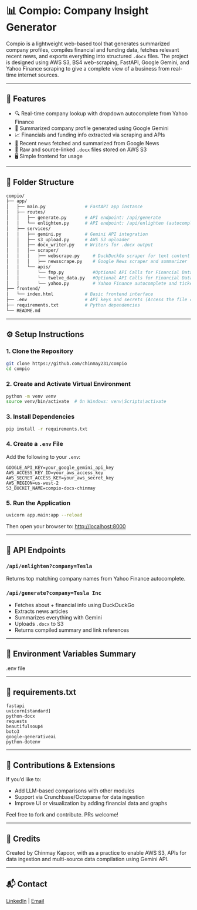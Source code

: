 # 📊 Compio: Company Insight Generator

Compio is a lightweight web-based tool that generates summarized company profiles, compiles financial and funding data, fetches relevant recent news, and exports everything into structured `.docx` files. The project is designed using AWS S3, BS4 web-scraping, FastAPI, Google Gemini, and Yahoo Finance scraping to give a complete view of a business from real-time internet sources.

---

## 🚀 Features

- 🔍 Real-time company lookup with dropdown autocomplete from Yahoo Finance
- 📄 Summarized company profile generated using Google Gemini
- 📈 Financials and funding info extracted via scraping and APIs
- 📰 Recent news fetched and summarized from Google News
- 💾 Raw and source-linked `.docx` files stored on AWS S3
- 🖥️ Simple frontend for usage

---

## 🧱 Folder Structure

```bash
compio/
├── app/
│   ├── main.py               # FastAPI app instance
│   ├── routes/
│   │   ├── generate.py       # API endpoint: /api/generate
│   │   └── enlighten.py      # API endpoint: /api/enlighten (autocomplete)
│   ├── services/
│   │   ├── gemini.py         # Gemini API integration
│   │   ├── s3_upload.py      # AWS S3 uploader
│   │   ├── docx_writer.py    # Writers for .docx output
│   │   │── scraper/
│   │   │   ├── webscrape.py     # DuckDuckGo scraper for text content
│   │   │   ├── newsscrape.py    # Google News scraper and summarizer
│   │   └── apis/
│   │       └── fmp.py           #Optional API Calls for Financial Data Ingestion
│   │       └── twelve_data.py   #Optional API Calls for Financial Data Ingestion
│   │       └── yahoo.py         # Yahoo Finance autocomplete and ticker lookup
├── frontend/
│   └── index.html            # Basic frontend interface
├── .env                      # API keys and secrets (Access the file called extra. env and rename it .env)
├── requirements.txt          # Python dependencies
└── README.md
```

---

## ⚙️ Setup Instructions

### 1. Clone the Repository
```bash
git clone https://github.com/chinmay231/compio
cd compio
```

### 2. Create and Activate Virtual Environment
```bash
python -m venv venv
source venv/bin/activate  # On Windows: venv\Scripts\activate
```

### 3. Install Dependencies
```bash
pip install -r requirements.txt
```

### 4. Create a `.env` File
Add the following to your `.env`:
```env
GOOGLE_API_KEY=your_google_gemini_api_key
AWS_ACCESS_KEY_ID=your_aws_access_key
AWS_SECRET_ACCESS_KEY=your_aws_secret_key
AWS_REGION=us-west-2
S3_BUCKET_NAME=compio-docs-chinmay
```

### 5. Run the Application
```bash
uvicorn app.main:app --reload
```
Then open your browser to: [http://localhost:8000](http://localhost:8000)

---

## 📌 API Endpoints

### `/api/enlighten?company=Tesla`
Returns top matching company names from Yahoo Finance autocomplete.

### `/api/generate?company=Tesla Inc`
- Fetches about + financial info using DuckDuckGo
- Extracts news articles
- Summarizes everything with Gemini
- Uploads `.docx` to S3
- Returns compiled summary and link references

---

## 🔐 Environment Variables Summary
.env file

---

## 📄 requirements.txt
```
fastapi
uvicorn[standard]
python-docx
requests
beautifulsoup4
boto3
google-generativeai
python-dotenv
```

---

## 📣 Contributions & Extensions
If you’d like to:
- Add LLM-based comparisons with other modules
- Support via Crunchbase/Octoparse for data ingestion
- Improve UI or visualization by adding financial data and graphs 

Feel free to fork and contribute. PRs welcome!

---

## 🧠 Credits
Created by Chinmay Kapoor, with as a practice to enable AWS S3, APIs for data ingestion and multi-source data compilation using Gemini API.

---

## 📬 Contact
[LinkedIn]((https://www.linkedin.com/in/chinmay-kapoor-b67344200/)) | [Email](mailto:chinmaykapoor2301@gmail.com)
